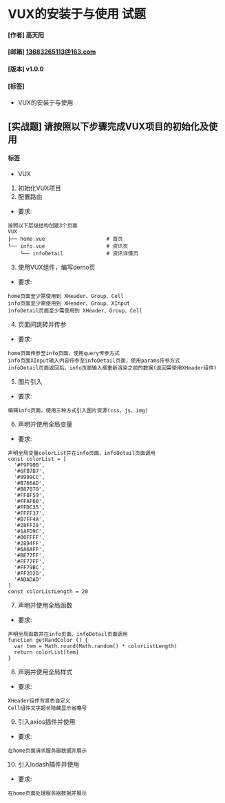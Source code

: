 # VUX的安装于与使用 试题
#### [作者] 高天阳
#### [邮箱] 13683265113@163.com
#### [版本] v1.0.0
#### [标签] 
* VUX的安装于与使用

## [实战题] 请按照以下步骤完成VUX项目的初始化及使用
#### 标签
* VUX

1. 初始化VUX项目
2. 配置路由
* 要求:
```
按照以下层级结构创建3个页面
VUX
├── home.vue                    # 首页
└── info.vue                    # 资讯页
    └── infoDetail              # 资讯详情页
```
3. 使用VUX组件，编写demo页
* 要求:
```
home页面至少需使用到 XHeader、Group、Cell
info页面至少需使用到 XHeader、Group、XInput
infoDetail页面至少需使用到 XHeader、Group、Cell
```
4. 页面间跳转并传参
* 要求:
```
home页面传参至info页面，使用query传参方式
info页面XInput输入内容传参至infoDetail页面，使用params传参方式
infoDetail页面返回后，info页面输入框重新渲染之前的数据(返回需使用XHeader组件)
```
5. 图片引入
* 要求:
```
编辑info页面，使用三种方式引入图片资源(css、js、img)
```
6. 声明并使用全局变量
* 要求:
```
声明全局变量colorList并在info页面、infoDetail页面调用
const colorList = [
  '#F9F900',
  '#6FB7B7',
  '#9999CC',
  '#B766AD',
  '#B87070',
  '#FF8F59',
  '#FFAF60',
  '#FFDC35',
  '#FFFF37',
  '#B7FF4A',
  '#28FF28',
  '#1AFD9C',
  '#00FFFF',
  '#2894FF',
  '#6A6AFF',
  '#BE77FF',
  '#FF77FF',
  '#FF79BC',
  '#FF2D2D',
  '#ADADAD'
]
const colorListLength = 20
```
7. 声明并使用全局函数
* 要求:
```
声明全局函数并在info页面、infoDetail页面调用
function getRandColor () {
  var tem = Math.round(Math.random() * colorListLength)
  return colorList[tem]
}
```
8. 声明并使用全局样式
* 要求:
```
XHeader组件背景色自定义
Cell组件文字超长隐藏显示省略号
```
9. 引入axios插件并使用
* 要求:
```
在home页面请求服务器数据并展示
```
10. 引入lodash插件并使用
* 要求:
```
在home页面处理服务器数据并展示
```


